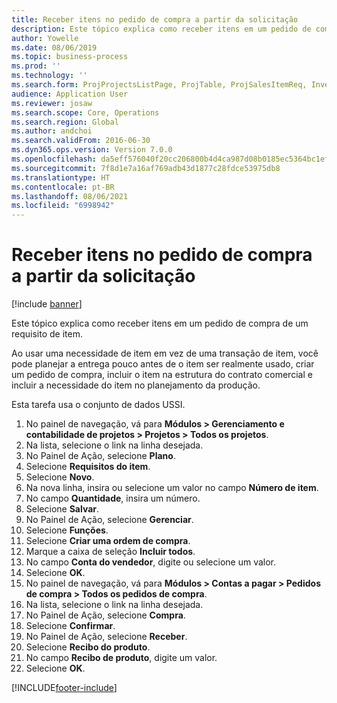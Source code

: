 ```yaml
---
title: Receber itens no pedido de compra a partir da solicitação
description: Este tópico explica como receber itens em um pedido de compra de um requisito de item.
author: Yowelle
ms.date: 08/06/2019
ms.topic: business-process
ms.prod: ''
ms.technology: ''
ms.search.form: ProjProjectsListPage, ProjTable, ProjSalesItemReq, InventItemIdLookupSimple, PurchCreateFromSalesOrder, VendAccountItemLookup, PurchTable, PurchEditLines
audience: Application User
ms.reviewer: josaw
ms.search.scope: Core, Operations
ms.search.region: Global
ms.author: andchoi
ms.search.validFrom: 2016-06-30
ms.dyn365.ops.version: Version 7.0.0
ms.openlocfilehash: da5eff576040f20cc206800b4d4ca987d08b0185ec5364bc1efc940f85d36371
ms.sourcegitcommit: 7f8d1e7a16af769adb43d1877c28fdce53975db8
ms.translationtype: HT
ms.contentlocale: pt-BR
ms.lasthandoff: 08/06/2021
ms.locfileid: "6998942"
---
```

# <a name="receive-items-on-purchase-order-from-item-requirement"></a>Receber itens no pedido de compra a partir da solicitação

[!include [banner](../../includes/banner.md)]

Este tópico explica como receber itens em um pedido de compra de um requisito de item.

Ao usar uma necessidade de item em vez de uma transação de item, você pode planejar a entrega pouco antes de o item ser realmente usado, criar um pedido de compra, incluir o item na estrutura do contrato comercial e incluir a necessidade do item no planejamento da produção. 

Esta tarefa usa o conjunto de dados USSI.

1. No painel de navegação, vá para **Módulos > Gerenciamento e contabilidade de projetos > Projetos > Todos os projetos**.
2. Na lista, selecione o link na linha desejada.
3. No Painel de Ação, selecione **Plano**.
4. Selecione **Requisitos do item**.
5. Selecione **Novo**.
6. Na nova linha, insira ou selecione um valor no campo **Número de item**.
7. No campo **Quantidade**, insira um número.
8. Selecione **Salvar**.
9. No Painel de Ação, selecione **Gerenciar**.
10. Selecione **Funções**.
11. Selecione **Criar uma ordem de compra**.
12. Marque a caixa de seleção **Incluir todos**.
13. No campo **Conta do vendedor**, digite ou selecione um valor.
14. Selecione **OK**.
15. No painel de navegação, vá para **Módulos > Contas a pagar > Pedidos de compra > Todos os pedidos de compra**.
16. Na lista, selecione o link na linha desejada.
17. No Painel de Ação, selecione **Compra**.
18. Selecione **Confirmar**.
19. No Painel de Ação, selecione **Receber**.
20. Selecione **Recibo do produto**.
21. No campo **Recibo de produto**, digite um valor.
22. Selecione **OK**.



[!INCLUDE[footer-include](../../includes/footer-banner.md)]